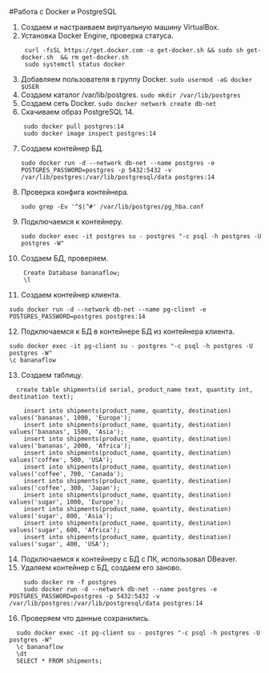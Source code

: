 #Работа с Docker и PostgreSQL
1. Создаем и настраиваем виртуальную машину VirtualBox.
2. Установка Docker Engine, проверка статуса.
   ```
	curl -fsSL https://get.docker.com -o get-docker.sh && sudo sh get-docker.sh  && rm get-docker.sh
	sudo systemctl status docker
   ```
3. Добавляем пользователя в группу Docker.
   `sudo usermod -aG docker $USER`
4. Создаем каталог /var/lib/postgres.
	`sudo mkdir /var/lib/postgres`
5. Создаем сеть Docker.
	`sudo docker network create db-net`
6. Скачиваем образ PostgreSQL 14.
```
    sudo docker pull postgres:14
    sudo docker image inspect postgres:14
```
7. Создаем контейнер БД.
	
    `sudo docker run -d --network db-net --name postgres -e POSTGRES_PASSWORD=postgres -p 5432:5432 -v /var/lib/postgres:/var/lib/postgresql/data postgres:14`

8. Проверка конфига контейнера.

      `sudo grep -Ev '^$|^#' /var/lib/postgres/pg_hba.conf`
9. Подключаемся к контейнеру.

     `sudo docker exec -it postgres su - postgres "-c psql -h postgres -U postgres -W"`
10. Создаем БД, проверяем.

```
    Create Database bananaflow;
    \l
```
11. Создаем контейнер клиента.
	
  `sudo docker run -d --network db-net --name pg-client -e POSTGRES_PASSWORD=postgres postgres:14`

12. Подключаемся к БД в контейнере БД из контейнера клиента.
   ```
   sudo docker exec -it pg-client su - postgres "-c psql -h postgres -U postgres -W"
   \c bananaflow
```  
13. Создаем таблицу.
```
  create table shipments(id serial, product_name text, quantity int, destination text);

	insert into shipments(product_name, quantity, destination) values('bananas', 1000, 'Europe');
	insert into shipments(product_name, quantity, destination) values('bananas', 1500, 'Asia');
	insert into shipments(product_name, quantity, destination) values('bananas', 2000, 'Africa');
	insert into shipments(product_name, quantity, destination) values('coffee', 500, 'USA');
	insert into shipments(product_name, quantity, destination) values('coffee', 700, 'Canada');
	insert into shipments(product_name, quantity, destination) values('coffee', 300, 'Japan');
	insert into shipments(product_name, quantity, destination) values('sugar', 1000, 'Europe');
	insert into shipments(product_name, quantity, destination) values('sugar', 800, 'Asia');
	insert into shipments(product_name, quantity, destination) values('sugar', 600, 'Africa');
	insert into shipments(product_name, quantity, destination) values('sugar', 400, 'USA');
```
14. Подключаемся к контейнеру с БД с ПК, использовал DBeaver.
15. Удаляем контейнер с БД, создаем его заново.
```
    sudo docker rm -f postgres
	sudo docker run -d --network db-net --name postgres -e POSTGRES_PASSWORD=postgres -p 5432:5432 -v /var/lib/postgres:/var/lib/postgresql/data postgres:14
```
16. Проверяем что данные сохранились.
```
  sudo docker exec -it pg-client su - postgres "-c psql -h postgres -U postgres -W"
  \c bananaflow
  \dt
  SELECT * FROM shipments;
```  
